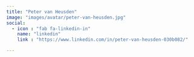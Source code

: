 ```yaml
---
title: "Peter van Heusden"
image: "images/avatar/peter-van-heusden.jpg"
social:
  - icon : "fab fa-linkedin-in"
    name: "linkedin"
    link : "https://www.linkedin.com/in/peter-van-heusden-030b082/"

---
```

